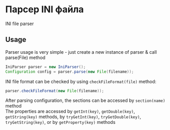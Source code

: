 # Парсер INI файла

INI file parser

## Usage

Parser usage is very simple - just create a new instance of parser &
call parse(File) method

```java
IniParser parser = new IniParser();
Configuration config = parser.parse(new File(filename));
```

INI file format can be checked by using `checkFileFormat(file)` method:

```java
parser.checkFileFormat(new File(filename));
```

After parsing configuration, the sections can be accessed by 
`section(name)` method  
The properties are accessed by 
`getInt(key)`, `getDouble(key)`, `getString(key)` methods, by
`tryGetInt(key)`, `tryGetDouble(key)`, `tryGetString(key)`, or by
`getProperty(key)` methods
